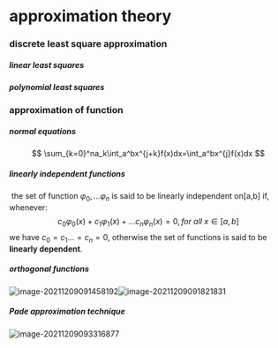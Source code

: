 # approximation theory

### discrete least square approximation

##### linear least squares



##### polynomial least squares



### approximation of function

##### normal equations

$$
\sum_{k=0}^na_k\int_a^bx^{j+k}f(x)dx=\int_a^bx^{j}f(x)dx
$$

##### linearly independent functions

​	the set of function $\varphi_0,...\varphi_n$ is said to be linearly independent on[a,b] if, whenever:
$$
c_0\varphi_0(x)+c_1\varphi_1(x)+...c_n\varphi_n(x)=0,for~all~x∈[a,b]
$$
we have $c_0=c_1...=c_n=0$, otherwise the set of functions is said to be **linearly dependent**.

##### orthogonal functions

![image-20211209091458192](C:\Users\dell\AppData\Roaming\Typora\typora-user-images\image-20211209091458192.png)![image-20211209091821831](C:\Users\dell\AppData\Roaming\Typora\typora-user-images\image-20211209091821831.png)

##### Pade approximation technique

![image-20211209093316877](C:\Users\dell\AppData\Roaming\Typora\typora-user-images\image-20211209093316877.png)

